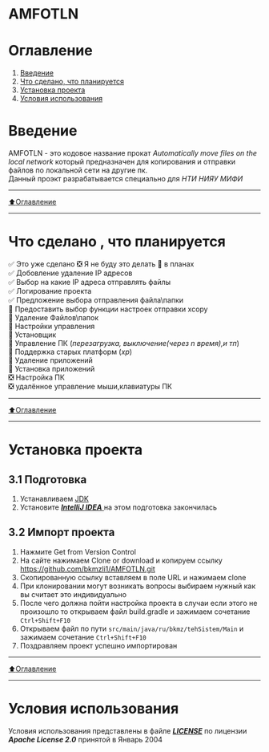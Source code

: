 AMFOTLN 
==========
# Оглавление
1. [Введение](#Введение)
1. [Что сделано, что планируется](#Что-сделано-,-что-планируется)
1. [Установка проекта](#Установка-проекта)
1. [Условия использования](#Условия-использования)

# Введение

AMFOTLN - это кодовое название прокат *Automatically move files on the local network* который предназначен для копирования 
и отправки файлов по локальной сети на другие пк.   
Данный проэкт разрабатывается специально для *НТИ НИЯУ МИФИ*
_____
[:arrow_up:Оглавление](#Оглавление)
_____
# Что сделано , что планируется
:white_check_mark: Это уже сделано :negative_squared_cross_mark: Я не буду это делать :black_square_button: в планах    
:white_check_mark: Добовление удаление IP адресов    
:white_check_mark: Выбор на какие IP адреса отправлять файлы  
:white_check_mark: Логирование проекта  
:white_check_mark: Предложение выбора отправления файла\папки   
:black_square_button: Предоставить выбор функции настроек отправки xcopy    
:black_square_button: Удаление Файлов\папок     
:black_square_button: Настройки управления                  
:black_square_button: Установщик            
:black_square_button: Управление ПК  (*перезагрузка, выключение(через n время),и тп*)       
:black_square_button: Поддержка старых платформ (*xp*)      
:black_square_button: Удаление приложений    
:black_square_button: Установка приложений      
:negative_squared_cross_mark: Настройка ПК  
:negative_squared_cross_mark: удалённое управление мыши,клавиатуры ПК   
_____
[:arrow_up:Оглавление](#Оглавление)
_____
# Установка проекта
## 3.1 Подготовка
1. Устанавливаем [JDK](https://www.oracle.com/java/technologies/javase-jdk8-downloads.html)
1. Установите [***IntelliJ IDEA*** ](https://www.jetbrains.com/idea/)
на этом подготовка закончилась
## 3.2 Импорт проекта

1. Нажмите Get from Version Control
1. На сайте нажимаем Clone or download и копируем ссылку https://github.com/bkmzli1/AMFOTLN.git
1. Скопированную ссылку вставляем в поле URL и нажимаем clone
1. При клонировании могут возникать вопросы выбираем нужный как вы считает это индивидуально
1. После чего должна пойти настройка проекта в случаи если этого не произошло то открываем файл build.gradle и зажимаем сочетание ```Ctrl+Shift+F10```
1. Открываем файл по пути ```src/main/java/ru/bkmz/tehSistem/Main``` и зажимаем сочетание ```Ctrl+Shift+F10```
1. Поздравляем проект успешно импортирован
_____
[:arrow_up:Оглавление](#Оглавление)
_____
# Условия использования
Условия использования представлены в файле [***LICENSE***](https://github.com/bkmzli1/AMFOTLN/blob/master/LICENSE) по лицензии ***Apache License 2.0***
принятой в Январь 2004
